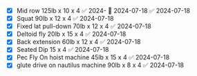 - [x] Mid row 125lb x 10 x 4 ✅ 2024- 📅 2024-07-18 ✅ 2024-07-18
- [x] Squat 90lb x 12 x 4 ✅ 2024-07-18
- [x] Fixed lat pull-down 70lb x 12 x 4 ✅ 2024-07-18
- [x] Deltoid fly 20lb x 15 x 4 ✅ 2024-07-18
- [x] Back extension 60lb x 12 x 4 ✅ 2024-07-18
- [x] Seated Dip 15 x 4 ✅ 2024-07-18
- [x] Pec Fly On hoist machine 45lb x 15 x 4 ✅ 2024-07-18
- [x] glute drive on nautilus machine 90lb x 8 x 4 ✅ 2024-07-18